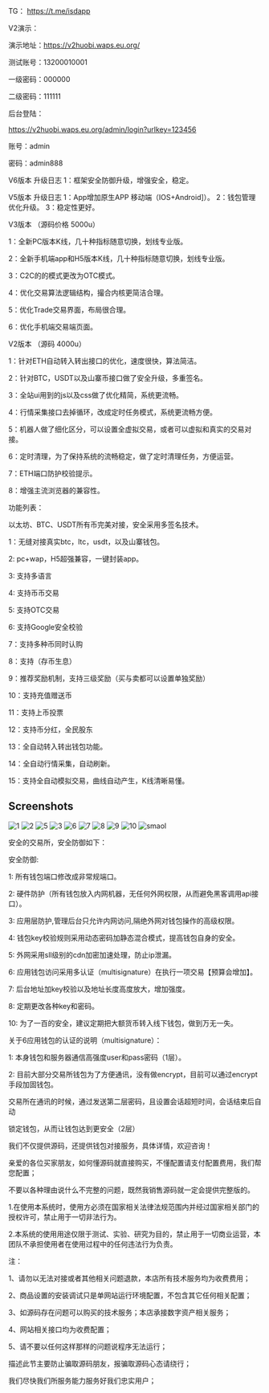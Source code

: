 TG： https://t.me/isdapp


V2演示：

演示地址：https://v2huobi.waps.eu.org/

测试账号：13200010001

一级密码：000000

二级密码：111111

后台登陆：

https://v2huobi.waps.eu.org/admin/login?urlkey=123456

账号：admin

密码：admin888

V6版本 升级日志
1：框架安全防御升级，增强安全，稳定。

V5版本  升级日志
1：App增加原生APP 移动端（IOS+Android]）。
2：钱包管理优化升级。
3：稳定性更好。

V3版本  （源码价格 5000u）

1：全新PC版本K线，几十种指标随意切换，划线专业版。

2：全新手机端app和H5版本K线，几十种指标随意切换，划线专业版。

3：C2C的的模式更改为OTC模式。

4：优化交易算法逻辑结构，撮合内核更简洁合理。

5：优化Trade交易界面，布局很合理。

6：优化手机端交易端页面。


V2版本 （源码 4000u）  


1：针对ETH自动转入转出接口的优化，速度很快，算法简洁。

2：针对BTC，USDT以及山寨币接口做了安全升级，多重签名。

3：全站ui用到的js以及css做了优化精简，系统更流畅。

4：行情采集接口去掉循环，改成定时任务模式，系统更流畅方便。

5：机器人做了细化区分，可以设置全虚拟交易，或者可以虚拟和真实的交易对接。

6：定时清理，为了保持系统的流畅稳定，做了定时清理任务，方便运营。

7：ETH端口防护校验提示。

8：增强主流浏览器的兼容性。




功能列表：

以太坊、BTC、USDT所有币完美对接，安全采用多签名技术。

1：无缝对接真实btc，ltc，usdt，以及山寨钱包。

2:   pc+wap，H5超强兼容，一键封装app。

3:   支持多语言

4:   支持币币交易

5:   支持OTC交易

6:   支持Google安全校验

7：支持多种币同时认购

8：支持（存币生息）

9：推荐奖励机制，支持三级奖励（买与卖都可以设置单独奖励）

10：支持充值赠送币

11：支持上币投票

12：支持币分红，全民股东

13：全自动转入转出钱包功能。

14：全自动行情采集，自动刷新。

15：支持全自动模拟交易，曲线自动产生，K线清晰易懂。


## Screenshots
![1](01.png)
![2](02.JPG)
![5](05.JPG)
![3](03.JPG)
![6](06.JPG)
![7](07.JPG)
![8](08.JPG)
![9](09.JPG)
![10](10.JPG)
![smaol](small.png)






安全的交易所，安全防御如下：

安全防御:

1: 所有钱包端口修改成非常规端口。

2: 硬件防护（所有钱包放入内网机器，无任何外网权限，从而避免黑客调用api接口）。

3: 应用层防护,管理后台只允许内网访问,隔绝外网对钱包操作的高级权限。

4: 钱包key校验规则采用动态密码加静态混合模式，提高钱包自身的安全。

5: 外网采用sll级别的cdn加密加速处理，防止ip泄漏。

6: 应用钱包访问采用多认证（multisignature）在执行一项交易【预算会增加】。

7: 后台地址加key校验以及地址长度高度放大，增加强度。

8: 定期更改各种key和密码。

10: 为了一百的安全，建议定期把大额货币转入线下钱包，做到万无一失。

关于6应用钱包的认证的说明（multisignature）：

1: 本身钱包和服务器通信高强度user和pass密码（1层）。

2: 目前大部分交易所钱包为了方便通讯，没有做encrypt，目前可以通过encrypt手段加固钱包。

   交易所在通讯的时候，通过发送第二层密码，且设置会话超短时间，会话结束后自动

   锁定钱包，从而让钱包达到更安全（2层）



我们不仅提供源码，还提供钱包对接服务，具体详情，欢迎咨询！

亲爱的各位买家朋友，如何懂源码就直接购买，不懂配置请支付配置费用，我们帮您配置；

不要以各种理由说什么不完整的问题，既然我销售源码就一定会提供完整版的。

1.在使用本系统时，使用方必须在国家相关法律法规范围内并经过国家相关部门的授权许可，禁止用于一切非法行为。

2.本系统的使用用途仅限于测试、实验、研究为目的，禁止用于一切商业运营，本团队不承担使用者在使用过程中的任何违法行为负责。

注：

1、请勿以无法对接或者其他相关问题退款，本店所有技术服务均为收费费用；

2、商品设置的安装调试只是单网站运行环境配置，不包含其它任何相关配置；

3、如源码存在问题可以购买的技术服务；本店承接数字资产相关服务；

4、网站相关接口均为收费配置；

5、请不要以任何这样那样的问题说程序无法运行；

描述此节主要防止骗取源码朋友，报骗取源码心态请绕行；

我们尽快我们所服务能力服务好我们忠实用户；
